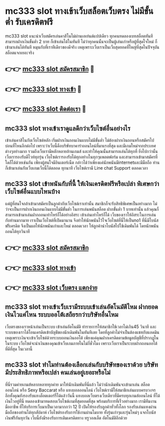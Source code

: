 # mc333 slot ทางเข้าเว็บสล็อตเว็บตรง ไม่มีขั้นต่ำ รับเครดิตฟรี

mc333 slot แนะนำเว็บสมัครเล่นคาสิโนไม่ผ่านเอเย่นต์แปปเดียว ทุกคนทดลองเบทสล็อตทันทีสามารถฝากเงินขั้นต่ำ 2 บาท ก็เข้าเล่นได้ในทันที ไม่ว่าทุกคนนั้นจะเป็นผู้เล่นเก่าหรือผู้ที่สุดใจใหม่ ก็เข้ามาเล่นได้ทันที หมุนกับที่เราทีเดียวของดีจริง เหตุเพราะเว็บเราเป็นเว็บสุดยอดที่ใหญ่ที่สุดในปัจจุบัน สล็อตแจกเยอะจริง

## 👉👉 [mc333 slot สมัครสมาชิก](https://bit.ly/3Ckzg5n) 🎰
## 👉👉 [mc333 slot ทางเข้า](https://bit.ly/3Ckzg5n) 🎰
## 👉👉 [mc333 slot ติดต่อเรา](https://bit.ly/3Ckzg5n) 🎰

## mc333 slot ทางเข้าเราดูแลดีกว่าเว็บไซต์อื่นอย่างไร
เข้าเล่นคาสิโนกับเว็บไซต์หลัก เริ่มฝากเงินถอนเงินแบบไม่มีขั้นต่ำ ไม่ต้องฝากเงินถอนหรือสมัครไปบ่อนที่ไหนอีกต่อไป เพราะว่าเว็บนี้คือบริษัทบาคาร่าออนไลน์ที่มาแรงที่สุด และมีเกมใหม่จากประเทศต่างๆอย่างมาก รวมถึงเว็บเรามีหลักหลายล้านเกมส์ และทำให้คุณนั้นสามารถเล่นได้ทุกที่ ยิ่งไปกว่านั้นเว็บเรารองรับดีไวท์ทุกรุ่น เว็บไซต์เรารองรับได้ทุกอย่างในทุกๆแพลตฟอร์ม และสามารถเข้ามาสมัครที่ใดก็ได้ด้วยเช่นกัน เพียงผู้สนใจมีอินเตอร์เน็ต กล่าวได้ว่าเพียงแค่นักพนันมีinternetและมีมือถือ ท่านก็เข้ามาเล่นกับเว็บเกมเว็บนี้ได้ตลอด ทุกนาที เว็บไซต์เรามี Line chat Support ตลอดเวลา

## mc333 slot เข้าพนันกับที่นี้ ให้เงินเครดิตฟรีหรือเปล่า พิเศษกว่าเว็บไซต์อื่นแบบไหนบ้าง
แค่ผู้ที่สนใจกล้าเข้ามาสมัครเป็นลูกค้ากับเว็บไซต์เราเท่านั้น สมาชิกก็จะรับสิทธิพิเศษเป็นอย่างมาก ไม่ว่าจะเป็นการฝากเงินถอนเงินแบบไม่มีขั้นต่ำ ในการเล่นพนันสล็อต ฝากขั้นต่ำ 1 บาทเท่านั้น แล้วคุณก็สามารถเข้ามาเล่นฝากถอนเท่าไหร่ก็ได้อย่างอิสระ เข้าเล่นเท่าไหร่ก็ได้ เว็บของเราให้อิสระในการเล่นกับท่านมากมาย เราเป็นเว็บไซต์ที่เปิดมานาน จึงทำให้นักพนันไว้ใจเว็บไซต์ที่นี่ให้เป็นno1 ที่นี่มีโบนัสฟรีเครดิต จึงเป็นผลให้นักพนันเก่าและใหม่ ตลอดเวลา ให้ลูกค้านำโบนัสไปใช้เดิมพันได้ โดยนักพนันถอนได้ทุกวินาที

## 👉👉 [mc333 slot สมัครสมาชิก](https://bit.ly/3Ckzg5n)
## 👉👉 [mc333 slot ทางเข้า](https://bit.ly/3Ckzg5n)
## 👉👉 [mc333 slot เว็บตรง แตกง่าย](https://bit.ly/3Ckzg5n)

## mc333 slot ทางเข้าเว็บเรามีระบบเข้าเล่นอัตโนมัติไหม ฝากยอดเงินไวแค่ไหน ระบบออโต้เสถียรกว่าบริษัทอื่นไหม
เว็บตรงของเราหน้าเล่นเป็นระบบ เข้าเล่นอัตโนมัติ ทำรายการให้สมาชิกใช้เวลาไม่เกิน45 วินาที และระบบของเราได้โอนเครดิตเข้าบัญชีของนักเดิมพันในทันทีเลย โดยที่ลูกค้าไม่จำเป็นต้องแชทกับแอดมิน เหตุเพราะเงินจะเข้าเว็บไซต์ด้วยระบบถอนเงินออโต้ เพียงแค่คุณฝากเครดิตตามข้อมูลบัญชีที่ปรากฏในในระบบ เว็บไซต์จะนำเงินของคุณเข้าเว็บเกมภายในไม่กี่ชั่วโมง เพราะเว็บเราเป็นระบบฝากถอนออโต้ ที่ดีที่สุด ในเวลานี้

## mc333 slot ทำไมท่านต้องเลือกเล่นกับบริษัทของเราด้วย บริษัทมีประสิทธิภาพหรือเปล่า คนเล่นอยู่เยอะหรือไม่
ที่นี่รวมค่ายเกมส์หลากหลายทุกค่าย มาให้นักเดิมพันที่นี่แล้ว ไม่ว่านักเดิมพันจะเข้ามาเล่น สล็อตออนไลน์ หรือ Sexy Baccarat หรือ แทงบอลออนไลน์ เว็บไซต์เรามีให้สมาชิกเล่นแบบครบวงจร อีกทั้งคุณยังรองรับแทงล็อตเตอร์รี่ได้แล้ววันนี้ แทงบอลเว็บตรงเว็บเดียวที่มีครบทุกเกมส์ออนไลน์ ที่ได้เงินไวอยู่ที่นี่ ทดลองเข้ามาทดสอบเว็บไซต์เกมที่สุดยอดที่สุด พร้อมบริการที่เร็วอย่างมาก เรามีทีมงานมืออาชีพ ที่ให้บริการเว็บมาเป็นเวลามากกว่า 12 ปี เปิดให้รองรับลูกค้าทั่วทั้งโลก รองรับเล่นแทงผ่านมือถือของท่านได้ทุกสัปดาห์ เว็บไซต์รองรับการใช้งานผ่านโมบาย ทั้งรุ่นเก่าๆและรุ่นใหม่ๆ แจกโบนัสเงินฟรีกันทุกวัน เว็บนี้ยังมีรองรับการเติมเครดิตทาง ทรูวอลเล็ต อัตโนมัติอีกด้วย
